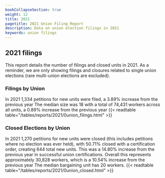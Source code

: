 ```yaml
---
bookCollapseSection: true
weight: 12
title: 2021
pagetitle: 2021 Union Filing Report
description: Data on union election filings in 2021
keywords: union filings
---
```


## 2021 filings

This report details the number of filings and closed units in 2021. As a reminder, we are only showing filings and closures related to single union elections (rare multi-union elections are excluded).

### Filings by Union
In 2021 1,334 petitions for new units were filed, a 3.89% increase from the previous year The median size was 18 with a total of 74,431 workers across all units, a 0.89% increase from the previous year
{{< readtable table="/tables/reports/2021/0union_filings.html" >}}

### Closed Elections by Union
In 2021 1,270 petitions for new units were closed (this includes petitions where no election was ever held), with 50.71% closed with a certification order, creating 644 total new units. This was a 14.80% increase from the previous year in successful union certifications. Overall this represents approximately 30,828 workers, which is a 10.54% increase from the previous year The median bargaining unit has 20 workers.
{{< readtable table="/tables/reports/2021/0union_closed.html" >}}
